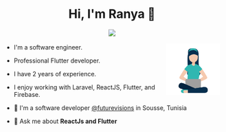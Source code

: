 
<h1 align="center">Hi, I'm Ranya 👋</h1>
<p align="center">
    <a href="https://www.linkedin.com/in/rania-lakoud"><img src="https://img.shields.io/badge/linkedin-%230177B5?style=flat&logo=linkedin&logoColor=white"/></a>
 </p>
  
  <img src="https://github.com/lakoud/Ranya-lakoud/blob/main/ranyya-avatar.png" align="right" width="25%"/>

- I'm a software engineer.
- Professional Flutter developer.
- I have 2 years of experience.
- I enjoy working with Laravel, ReactJS, Flutter, and Firebase.

- 🔭 I'm a software developer [@futurevisions](https://www.futurevisions.tn/) in Sousse, Tunisia

- 💬 Ask me about **ReactJs and Flutter**

<!---
lakoud/lakoud is a ✨ special ✨ repository because its `README.md` (this file) appears on your GitHub profile.
You can click the Preview link to take a look at your changes.
--->
